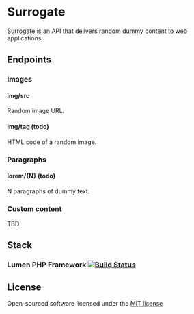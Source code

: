 # Surrogate

Surrogate is an API that delivers random dummy content to web applications.

## Endpoints

### Images

#### img/src

Random image URL.

#### img/tag (todo)

HTML code of a random image.

### Paragraphs

#### lorem/{N} (todo)

N paragraphs of dummy text.

### Custom content

TBD

## Stack

### Lumen PHP Framework [![Build Status](https://travis-ci.org/laravel/lumen-framework.svg)](https://travis-ci.org/laravel/lumen-framework)

## License

Open-sourced software licensed under the [MIT license](http://opensource.org/licenses/MIT)
